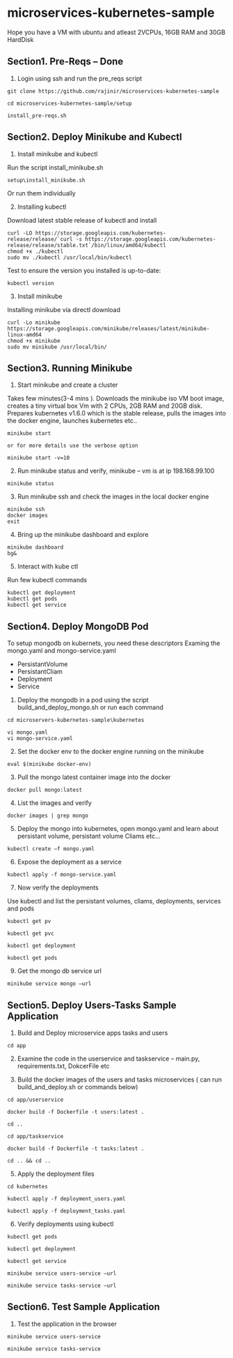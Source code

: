 # microservices-kubernetes-sample

Hope you have a VM with ubuntu and atleast 2VCPUs, 16GB RAM and 30GB HardDisk

## Section1. Pre-Reqs – Done
 
1. Login using ssh and run the pre_reqs script


```
git clone https://github.com/rajinir/microservices-kubernetes-sample 

cd microservices-kubernetes-sample/setup  

install_pre-reqs.sh 
```


## Section2. Deploy Minikube and Kubectl

1. Install minikube and kubectl 

Run the script install_minikube.sh 

```
setup\install_minikube.sh 
```


Or run them individually


2. Installing kubectl

Download latest stable release of kubectl and install


```
curl -LO https://storage.googleapis.com/kubernetes-release/release/`curl -s https://storage.googleapis.com/kubernetes-release/release/stable.txt`/bin/linux/amd64/kubectl 
chmod +x ./kubectl 
sudo mv ./kubectl /usr/local/bin/kubectl 

```

Test to ensure the version you installed is up-to-date:

```
kubectl version

```

3. Install minikube 

Installing minikube via directl download

```
curl -Lo minikube https://storage.googleapis.com/minikube/releases/latest/minikube-linux-amd64 
chmod +x minikube 
sudo mv minikube /usr/local/bin/ 
```

## Section3. Running Minikube 

1. Start minikube and create a cluster

Takes few minutes(3-4 mins ). Downloads the minikube iso VM boot image, creates a tiny virtual box Vm with 2 CPUs, 2GB RAM and 20GB disk. Prepares kubernetes v1.6.0 which is the stable release, pulls the images into the docker engine, launches kubernetes etc.. 

```
minikube start 

or for more details use the verbose option

minikube start -v=10
```

2. Run minikube status and verify, minikube – vm is at ip 198.168.99.100 

```
minikube status 
```

3. Run minikube ssh and check the images in the local docker engine
```
minikube ssh 
docker images 
exit 
```

4. Bring up the minikube dashboard and explore

```
minikube dashboard  
bg&

```

5. Interact with kube ctl 

Run few kubectl commands 

```
kubectl get deployment 
kubectl get pods
kubectl get service 
```

## Section4. Deploy MongoDB Pod  

To setup mongodb on kubernets, you need these descriptors 
Examing the mongo.yaml and mongo-service.yaml

- PersistantVolume
- PersistantCliam
- Deployment 
- Service 

1. Deploy the mongodb in a pod using the script build_and_deploy_mongo.sh or run each command  

```
cd microservers-kubernetes-sample\kubernetes

vi mongo.yaml
vi mongo-service.yaml

```

2. Set the docker env to the docker engine running on the minikube
```
eval $(minikube docker-env) 
```

3. Pull the mongo latest container image into the docker 
```
docker pull mongo:latest 
```

4. List the images and verify 

```
docker images | grep mongo 
```


5. Deploy the mongo into kubernetes, open mongo.yaml and learn about persistant volume, persistant volume Cliams etc... 

```
kubectl create –f mongo.yaml 
```

6. Expose the deployment as a service 

```
kubectl apply -f mongo-service.yaml 
```

7. Now verify the deployments

Use kubectl and list the persistant volumes, cliams, deployments, services and pods


```
kubectl get pv 

kubectl get pvc 

kubectl get deployment 

kubectl get pods 
```

9. Get the mongo db service url  

```
minikube service mongo –url 

```

## Section5. Deploy Users-Tasks Sample Application 

1. Build and Deploy microservice apps tasks and users 

```
cd app
```

2. Examine the code in the userservice and taskservice – main.py, requirements.txt, DokcerFile etc 

3. Build the docker images of the users and tasks microservices ( can run build_and_deploy.sh or commands below) 

```
cd app/userservice 

docker build -f Dockerfile -t users:latest .

cd ..  

cd app/taskservice 

docker build -f Dockerfile -t tasks:latest .

cd .. && cd .. 

```

5. Apply the deployment files 

```
cd kubernetes 

kubectl apply -f deployment_users.yaml 

kubectl apply -f deployment_tasks.yaml 

```

6. Verify deployments using kubectl

```
kubectl get pods 

kubectl get deployment 

kubectl get service 

minikube service users-service –url 

minikube service tasks-service –url 

```

## Section6. Test Sample Application 

1. Test the application in the browser 

```
minikube service users-service 

minikube service tasks-service 
```

 

 
